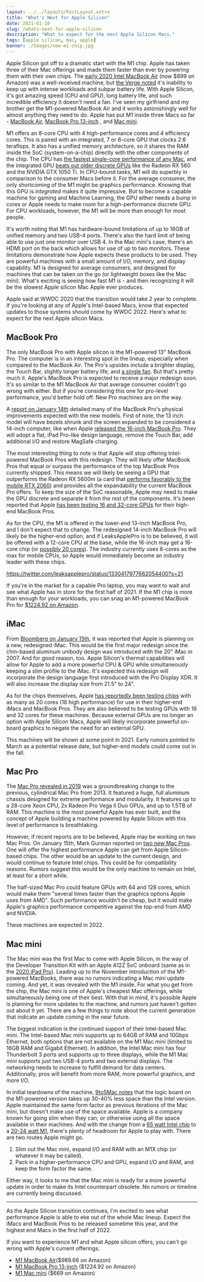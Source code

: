 ```yaml
---
layout: ../../layouts/PostLayout.astro
title: "What's Next for Apple Silicon"
date: 2021-01-10
slug: /whats-next-for-apple-silicon
description: "What to expect for the next Apple Silicon Macs."
tags: [apple silicon, mac, apple]
banner: ./Images/new-m1-chip.jpg
---
```


Apple Silicon got off to a dramatic start with the M1 chip. Apple has taken three of their Mac offerings and made them faster than ever by powering them with their own chips. The [early 2020 Intel MacBook Air](https://amzn.to/3nKdEGs) (now $899 on Amazon) was a well-received machine, but [the Verge noted](https://www.theverge.com/2020/3/26/21195008/apple-macbook-air-review-2020-new-keyboard-processor-battery-life-camera-price) it's inability to keep up with intense workloads and subpar battery life. With Apple Silicon, it's got amazing speed (CPU and GPU), long battery life, and such incredible efficiency it doesn't need a fan. I've seen my girlfriend and my brother get the M1-powered MacBook Air and it works astonishingly well for almost anything they need to do. Apple has put M1 inside three Macs so far - [MacBook Air](https://amzn.to/3645lPV), [MacBook Pro 13-inch](https://amzn.to/3ikHekz) , and [Mac mini](https://amzn.to/3svTljs).

M1 offers an 8-core CPU with 4 high-performance cores and 4 efficiency cores. This is paired with an integrated, 7 or 8-core GPU that clocks 2.6 teraflops. It also has a unified memory architecture, so it shares the RAM inside the SoC (system-on-a-chip) directly with the other components of the chip. The CPU has [the fastest single-core performance of any Mac](https://browser.geekbench.com/mac-benchmarks), and the integrated GPU [beats out older discrete GPUs](https://www.techradar.com/news/apples-m1-chip-can-apparently-outperform-some-amd-and-nvidia-graphics-cards) like the Radeon RX 560 and the NVIDIA GTX 1050 Ti. In CPU-bound tasks, M1 will do superbly in comparison to the consumer Macs before it. For the average consumer, the only shortcoming of the M1 might be graphics performance. Knowing that this GPU is _integrated_ makes it quite impressive. But to become a capable machine for gaming and Machine Learning, the GPU either needs a bump in cores or Apple needs to make room for a high-performance discrete GPU. For CPU workloads, however, the M1 will be more than enough for most people.

It's worth noting that M1 has hardware-bound limitations of up to 16GB of unified memory and two USB-4 ports. There's also the hard limit of being able to use just one monitor over USB 4. In the Mac mini's case, there's an HDMI port on the back which allows for use of up to two monitors. These limitations demonstrate how Apple expects these products to be used. They are powerful machines with a small amount of I/O, memory, and display capability. M1 is designed for average consumers, and designed for machines that can be taken on the go (or lightweight boxes like the Mac mini). What's exciting is seeing how fast M1 is - and then recognizing it will be the slowest Apple silicon Mac Apple ever produces.

Apple said at WWDC 2020 that the transition would take 2 year to complete. If you're looking at any of Apple's Intel-based Macs, know that expected updates to those systems should come by WWDC 2022. Here's what to expect for the next Apple silicon Macs.

## MacBook Pro

The only MacBook Pro with Apple silicon is the M1-powered 13" MacBook Pro. The computer is in an interesting spot in the lineup, especially when compared to the MacBook Air. The Pro's upsides include a brighter display, the Touch Bar, slightly longer battery life, and [a single fan](https://www.theverge.com/2020/11/10/21559228/apple-new-macbook-air-pro-difference-arm-m1-fan-thermal-performance). But that's pretty much it. Apple's MacBook Pro is expected to receive a major redesign soon. It's so similar to the M1 MacBook Air that average consumer couldn't go wrong with either. But if you're considering this one for pro-level performance, you'd better hold off. New Pro machines are on the way.

A [report on January 14th](https://www.macrumors.com/2021/01/15/new-macbook-pro-models-magsafe-ports/) detailed many of the MacBook Pro's physical improvements expected with the new models. First of note, the 13 inch model will have bezels shrunk and the screen expanded to be considered a 14-inch computer, like when Apple [released the 16-inch MacBook Pro](https://www.apple.com/newsroom/2019/11/apple-introduces-16-inch-macbook-pro-the-worlds-best-pro-notebook/). They will adopt a flat, iPad Pro-like design language, remove the Touch Bar, add additional I/O and restore MagSafe charging.

The most interesting thing to note is that Apple will stop offering Intel-powered MacBook Pros with this redesign. They will likely offer MacBook Pros that equal or surpass the performance of the top MacBook Pros currently shipped. This means we will likely be seeing a GPU that outperforms the Radeon RX 5600m (a card that [performs favorably to the mobile RTX 2060](https://www.notebookcheck.net/Radeon-RX-5600M-vs-GeForce-RTX-2060-AMD-is-So-Freaking-Close.477270.0.html)) and provides all the expandability the current MacBook Pro offers. To keep the size of the SoC reasonable, Apple may need to make the GPU discrete and separate it from the rest of the components. It's been reported that Apple [has been testing 16 and 32-core GPUs](https://www.engadget.com/apple-silicon-mac-cpu-roadmap-leak-142247372.html) for their high-end MacBook Pros.

As for the CPU, the M1 is offered in the lower-end 13-inch MacBook Pro, and I don't expect that to change. The redesigned 14-inch MacBook Pro will likely be the higher-end option, and if LeaksApplePro is to be believed, it will be offered with a 12-core CPU at the base, while the 16-inch may get a 16-core chip (or [possibly 20 cores](https://www.engadget.com/apple-silicon-mac-cpu-roadmap-leak-142247372.html)). The industry currently uses 8-cores as the max for mobile CPUs, so Apple would immediately become an industry leader with these chips.

https://twitter.com/leaksapplepro/status/1330417977662054400?s=21

If you're in the market for a capable Pro laptop, you may want to wait and see what Apple has in store for the first half of 2021. If the M1 chip is more than enough for your workloads, you can snag an M1-powered MacBook Pro for [$1224.92 on Amazon](https://amzn.to/3ikHekz).

## iMac

From [Bloomberg on January 15th](https://www.bloomberg.com/news/articles/2021-01-15/apple-plans-redesigned-imac-new-mac-pro-smaller-mac-pro-cheaper-monitor), it was reported that Apple is planning on a new, redesigned iMac. This would be the first major redesign since the chin-based aluminum unibody design was introduced with the 20" iMac in 2007. And for good reason, too. Apple Silicon's thermal capabilities will allow for Apple to add a more powerful CPU & GPU while simultaneously keeping a slim profile to the iMac. It's expected this redesign will incorporate the design language first introduced with the Pro Display XDR. It will also increase the display size from 21.5" to 24".

As for the chips themselves, Apple [has reportedly been testing chips](https://www.engadget.com/apple-silicon-mac-cpu-roadmap-leak-142247372.html) with as many as 20 cores (16 high performance) for use in their higher-end iMacs and MacBook Pros. They are also believed to be testing GPUs with 16 and 32 cores for these machines. Because external GPUs are no longer an option with Apple Silicon Macs, Apple will likely incorporate powerful on-board graphics to negate the need for an external GPU.

This machines will be shown at some point in 2021. Early rumors pointed to March as a potential release date, but higher-end models could come out in the fall.

## Mac Pro

The [Mac Pro revealed in 2019](https://www.apple.com/newsroom/2019/06/apple-unveils-powerful-all-new-mac-pro-and-groundbreaking-pro-display-xdr/) was a groundbreaking change to the previous, cylindrical Mac Pro from 2013. It featured a huge, full aluminum chassis designed for extreme performance and modularity. It features up to a 28-core Xeon CPU, 2x Radeon Pro Vega II Duo GPUs, and up to 1.5TB of RAM. This machine is the most powerful Apple has ever built, and the concept of Apple building a machine powered by Apple Silicon with this level of performance is breathtaking.

However, if recent reports are to be believed, Apple may be working on two Mac Pros. On January 15th, Mark Gurman reported on [two new Mac Pros](https://www.macworld.com/article/3603414/imac-redesign-in-the-works-half-height-apple-silicon-mac-pro-coming-this-year.html). One will offer the highest performance Apple can get from Apple Silicon-based chips. The other would be an update to the current design, and would continue to feature Intel chips. This could be for compatibility reasons. Rumors suggest this would be the only machine to remain on Intel, at least for a short while.

The half-sized Mac Pro could feature GPUs with 64 and 128 cores, which would make them "several times faster than the graphics options Apple uses from AMD". Such performance wouldn't be cheap, but it would make Apple's graphics performance competitive against the top-end from AMD and NVIDIA.

These machines are expected in 2022.

## Mac mini

The Mac mini was the first Mac to come with Apple Silicon, in the way of the Developer Transition Kit with an Apple A12Z SoC onboard (same as in the [2020 iPad Pro](https://amzn.to/3nOXHPd)). Leading up to the November introduction of the M1-powered MacBooks, there was no rumors indicating a Mac mini update coming. And yet, it was revealed with the M1 inside. For what you get from the chip, the Mac mini is one of Apple's cheapest Mac offerings, while simultaneously being one of their best. With that in mind, it's possible Apple is planning for more updates to the machine, and rumors just haven't gotten out about it yet. There are a few things to note about the current generation that indicate an update coming in the near future.

The biggest indication is the continued support of their Intel-based Mac mini. The Intel-based Mac mini supports up to 64GB of RAM and 10Gbps Ethernet, both options that are not available on the M1 Mac mini (limited to 16GB RAM and Gigabit Ethernet). In addition, the Intel Mac mini has four Thunderbolt 3 ports and supports up to three displays, while the M1 Mac mini supports just two USB-4 ports and two external displays. The networking needs to increase to fulfill demand for data centers. Additionally, pros will benefit from more RAM, more powerful graphics, and more I/O.

In initial teardowns of the machine, [9to5Mac notes](https://9to5mac.com/2020/11/18/m1-mac-mini-teardown-why-isnt-it-smaller/) that the logic board on the M1-powered version takes up 30-40% less space than the Intel version. Apple maintained the same form factor as previous iterations of the Mac mini, but doesn't make use of the space available. Apple is a company known for going slim when they can, or otherwise using all the space available in their machines. And with the change from a [65 watt Intel chip](https://ark.intel.com/content/www/us/en/ark/products/134892/intel-core-i5-8500b-processor-9m-cache-up-to-4-10-ghz.html) to a [20-24 watt M1](https://www.anandtech.com/show/16252/mac-mini-apple-m1-tested/5), there's plenty of headroom for Apple to play with. There are two routes Apple might go.

1. Slim out the Mac mini, expand I/O and RAM with an M1X chip (or whatever it may be called).
2. Pack in a higher-performance CPU and GPU, expand I/O and RAM, and keep the form factor the same.

Either way, it looks to me that the Mac mini is ready for a more powerful update in order to make its Intel counterpart obsolete. No rumors or timeline are currently being discussed.

---

As the Apple Silicon transition continues, I'm excited to see what performance Apple is able to eke out of the whole Mac lineup. Expect the iMacs and MacBook Pros to be released sometime this year, and the highest end Macs in the first half of 2022.

If you want to experience M1 and what Apple silicon offers, you can't go wrong with Apple's current offerings.

- [M1 MacBook Air](https://amzn.to/3645lPV)($989.66 on Amazon)
- [M1 MacBook Pro 13-inch](https://amzn.to/3ikHekz) ($1224.92 on Amazon)
- [M1 Mac mini](https://amzn.to/3svTljs) ($669 on Amazon)

